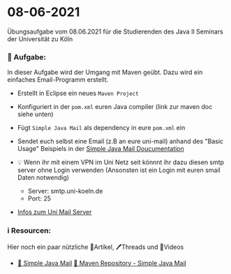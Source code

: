 # 08-06-2021

Übungsaufgabe vom 08.06.2021 für die Studierenden des Java II Seminars der Universität zu Köln



### 📝 Aufgabe:

In dieser Aufgabe wird der Umgang mit Maven geübt. Dazu wird ein einfaches Email-Programm erstellt.


- Erstellt in Eclipse ein neues ```Maven Project```
- Konfiguriert in der ```pom.xml``` euren Java compiler (link zur maven doc siehe unten)
- Fügt ```Simple Java Mail``` als dependency in eure ```pom.xml``` ein
- Sendet euch selbst eine Email (z.B an eure uni-mail) anhand des "Basic Usage" Beispiels in der [Simple Java Mail Doucumentation](https://www.simplejavamail.org/features.html#section-basic-usage)
- 💡 Wenn ihr mit einem VPN im Uni Netz seit könnnt ihr dazu diesen smtp server ohne Login verwenden (Ansonsten ist ein Login mit euren smail Daten notwendig)
   - Server: smtp.uni-koeln.de 
   - Port: 25

- [Infos zum Uni Mail Server](https://rrzk.uni-koeln.de/accounts-kommunikation/e-mail/e-mail-einstellungen)




### ℹ️ Resourcen:
Hier noch ein paar nützliche 📃Artikel, 🖊️Threads und 🎥Videos

- [📃 Simple Java Mail](https://www.simplejavamail.org/features.html#section-basic-usage)
[📃 Maven Repository - Simple Java Mail](https://maven.apache.org/plugins/maven-compiler-plugin/examples/set-compiler-source-and-target.html)
